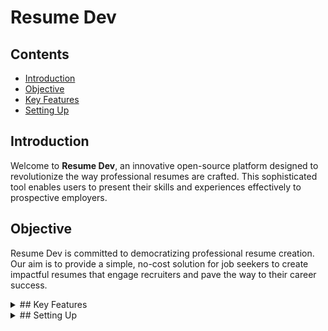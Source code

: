 
# Resume Dev

## Contents

- [Introduction](#Introduction)
- [Objective](#Objective)
- [Key Features](#key-features)
- [Setting Up](#setting-up)


## Introduction

Welcome to **Resume Dev**, an innovative open-source platform designed to revolutionize the way professional resumes are crafted. This sophisticated tool enables users to present their skills and experiences effectively to prospective employers.

## Objective

Resume Dev is committed to democratizing professional resume creation. Our aim is to provide a simple, no-cost solution for job seekers to create impactful resumes that engage recruiters and pave the way to their career success.

<details>
<summary>## Key Features</summary>

- **Instantaneous Feedback:** Watch as your resume transforms in real-time with each piece of information you enter.
- **Curated Designs:** Select from a range of contemporary, ATS-optimized templates that adhere to the latest recruitment standards.
- **Privacy-Centric:** With all operations conducted on your local device, your personal information remains completely private.
- **Effortless Migration:** Import your existing resume content easily for a quick and smooth transition.

</details>

<details>
<summary>## Setting Up</summary>

**Installation Instructions:**
1. Retrieve the source code: `git clone https://github.com/shriya-02coder/resume-dev.git`
2. Enter the project's directory: `cd resume-dev`
3. Prepare necessary dependencies: `npm install`
4. Activate the development server: `npm start`
5. Navigate to [http://localhost:3000](http://localhost:3000) to begin crafting your resume.

</details>
